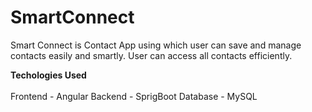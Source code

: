 # SmartConnect
Smart Connect is Contact App using which user can save and manage contacts easily and smartly. User can access all contacts efficiently.

<b>Techologies Used</b>
<br><br>
Frontend - Angular 
Backend - SprigBoot
Database - MySQL 

